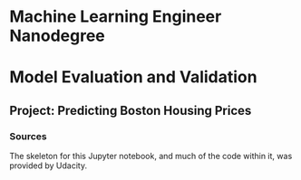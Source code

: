 # Machine Learning Engineer Nanodegree

# Model Evaluation and Validation

## Project: Predicting Boston Housing Prices

### Sources

The skeleton for this Jupyter notebook, and much of the code within it, was provided by Udacity.

